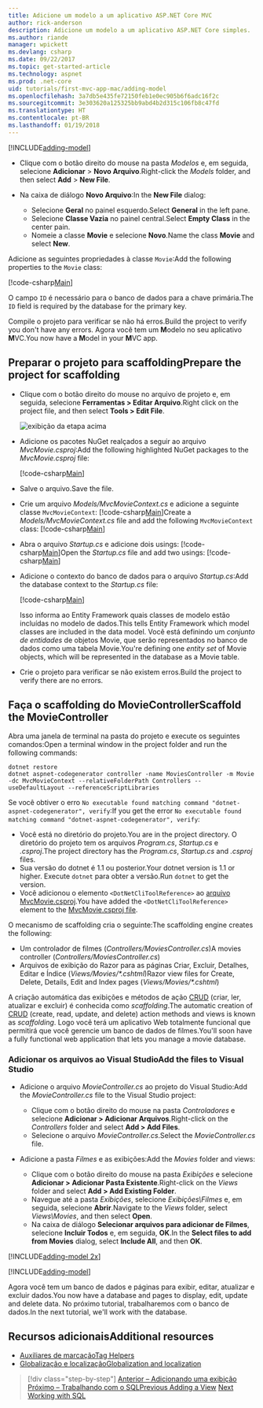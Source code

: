 ```yaml
---
title: Adicione um modelo a um aplicativo ASP.NET Core MVC
author: rick-anderson
description: Adicione um modelo a um aplicativo ASP.NET Core simples.
ms.author: riande
manager: wpickett
ms.devlang: csharp
ms.date: 09/22/2017
ms.topic: get-started-article
ms.technology: aspnet
ms.prod: .net-core
uid: tutorials/first-mvc-app-mac/adding-model
ms.openlocfilehash: 3a7db5e435fe72150feb1e0ec905b6f6adc16f2c
ms.sourcegitcommit: 3e303620a125325bb9abd4b2d315c106fb8c47fd
ms.translationtype: HT
ms.contentlocale: pt-BR
ms.lasthandoff: 01/19/2018
---
```

[!INCLUDE[adding-model](../../includes/mvc-intro/adding-model1.md)]

* <span data-ttu-id="af551-103">Clique com o botão direito do mouse na pasta *Modelos* e, em seguida, selecione **Adicionar** > **Novo Arquivo**.</span><span class="sxs-lookup"><span data-stu-id="af551-103">Right-click the *Models* folder, and then select **Add** > **New File**.</span></span> 
* <span data-ttu-id="af551-104">Na caixa de diálogo **Novo Arquivo**:</span><span class="sxs-lookup"><span data-stu-id="af551-104">In the **New File** dialog:</span></span>

  * <span data-ttu-id="af551-105">Selecione **Geral** no painel esquerdo.</span><span class="sxs-lookup"><span data-stu-id="af551-105">Select **General** in the left pane.</span></span>
  * <span data-ttu-id="af551-106">Selecione **Classe Vazia** no painel central.</span><span class="sxs-lookup"><span data-stu-id="af551-106">Select **Empty Class** in the center pain.</span></span>
  * <span data-ttu-id="af551-107">Nomeie a classe **Movie** e selecione **Novo**.</span><span class="sxs-lookup"><span data-stu-id="af551-107">Name the class **Movie** and select **New**.</span></span>

<span data-ttu-id="af551-108">Adicione as seguintes propriedades à classe `Movie`:</span><span class="sxs-lookup"><span data-stu-id="af551-108">Add the following properties to the `Movie` class:</span></span>

[!code-csharp[Main](../../tutorials/first-mvc-app/start-mvc/sample/MvcMovie/Models/MovieNoEF.cs?name=snippet_1)]

<span data-ttu-id="af551-109">O campo `ID` é necessário para o banco de dados para a chave primária.</span><span class="sxs-lookup"><span data-stu-id="af551-109">The `ID` field is required by the database for the primary key.</span></span>

<span data-ttu-id="af551-110">Compile o projeto para verificar se não há erros.</span><span class="sxs-lookup"><span data-stu-id="af551-110">Build the project to verify you don't have any errors.</span></span> <span data-ttu-id="af551-111">Agora você tem um **M**odelo no seu aplicativo **M**VC.</span><span class="sxs-lookup"><span data-stu-id="af551-111">You now have a **M**odel in your **M**VC app.</span></span>

## <a name="prepare-the-project-for-scaffolding"></a><span data-ttu-id="af551-112">Preparar o projeto para scaffolding</span><span class="sxs-lookup"><span data-stu-id="af551-112">Prepare the project for scaffolding</span></span>

- <span data-ttu-id="af551-113">Clique com o botão direito do mouse no arquivo de projeto e, em seguida, selecione **Ferramentas > Editar Arquivo**.</span><span class="sxs-lookup"><span data-stu-id="af551-113">Right click on the project file, and then select **Tools > Edit File**.</span></span>

  ![exibição da etapa acima](adding-model/_static/1.png)

- <span data-ttu-id="af551-115">Adicione os pacotes NuGet realçados a seguir ao arquivo *MvcMovie.csproj*:</span><span class="sxs-lookup"><span data-stu-id="af551-115">Add the following highlighted NuGet packages to the *MvcMovie.csproj* file:</span></span>
             
  [!code-csharp[Main](../first-mvc-app-xplat/start-mvc/sample/MvcMovie/MvcMovie.csproj?highlight=7,10)]

- <span data-ttu-id="af551-116">Salve o arquivo.</span><span class="sxs-lookup"><span data-stu-id="af551-116">Save the file.</span></span>

- <span data-ttu-id="af551-117">Crie um arquivo *Models/MvcMovieContext.cs* e adicione a seguinte classe `MvcMovieContext`:  [!code-csharp[Main](../../tutorials/first-mvc-app-xplat/start-mvc/sample/MvcMovie/Models/MvcMovieContext.cs)]</span><span class="sxs-lookup"><span data-stu-id="af551-117">Create a *Models/MvcMovieContext.cs* file and add the following `MvcMovieContext` class:  [!code-csharp[Main](../../tutorials/first-mvc-app-xplat/start-mvc/sample/MvcMovie/Models/MvcMovieContext.cs)]</span></span>
   
- <span data-ttu-id="af551-118">Abra o arquivo *Startup.cs* e adicione dois usings:  [!code-csharp[Main](../../tutorials/first-mvc-app-xplat/start-mvc/sample/MvcMovie/Startup.cs?name=snippet1&highlight=1,2)]</span><span class="sxs-lookup"><span data-stu-id="af551-118">Open the *Startup.cs* file and add two usings:  [!code-csharp[Main](../../tutorials/first-mvc-app-xplat/start-mvc/sample/MvcMovie/Startup.cs?name=snippet1&highlight=1,2)]</span></span>

- <span data-ttu-id="af551-119">Adicione o contexto do banco de dados para o arquivo *Startup.cs*:</span><span class="sxs-lookup"><span data-stu-id="af551-119">Add the database context to the *Startup.cs* file:</span></span>

   [!code-csharp[Main](../../tutorials/first-mvc-app-xplat/start-mvc/sample/MvcMovie/Startup.cs?name=snippet2&highlight=6-7)]

  <span data-ttu-id="af551-120">Isso informa ao Entity Framework quais classes de modelo estão incluídas no modelo de dados.</span><span class="sxs-lookup"><span data-stu-id="af551-120">This tells Entity Framework which model classes are included in the data model.</span></span> <span data-ttu-id="af551-121">Você está definindo um *conjunto de entidades* de objetos Movie, que serão representados no banco de dados como uma tabela Movie.</span><span class="sxs-lookup"><span data-stu-id="af551-121">You're defining one *entity set* of Movie objects, which will be represented in the database as a Movie table.</span></span>

- <span data-ttu-id="af551-122">Crie o projeto para verificar se não existem erros.</span><span class="sxs-lookup"><span data-stu-id="af551-122">Build the project to verify there are no errors.</span></span>

## <a name="scaffold-the-moviecontroller"></a><span data-ttu-id="af551-123">Faça o scaffolding do MovieController</span><span class="sxs-lookup"><span data-stu-id="af551-123">Scaffold the MovieController</span></span>

<span data-ttu-id="af551-124">Abra uma janela de terminal na pasta do projeto e execute os seguintes comandos:</span><span class="sxs-lookup"><span data-stu-id="af551-124">Open a terminal window in the project folder and run the following commands:</span></span>

```
dotnet restore
dotnet aspnet-codegenerator controller -name MoviesController -m Movie -dc MvcMovieContext --relativeFolderPath Controllers --useDefaultLayout --referenceScriptLibraries 
```
<span data-ttu-id="af551-125">Se você obtiver o erro `No executable found matching command "dotnet-aspnet-codegenerator", verify`:</span><span class="sxs-lookup"><span data-stu-id="af551-125">If you get the error `No executable found matching command "dotnet-aspnet-codegenerator", verify`:</span></span>

 * <span data-ttu-id="af551-126">Você está no diretório do projeto.</span><span class="sxs-lookup"><span data-stu-id="af551-126">You are in the project directory.</span></span> <span data-ttu-id="af551-127">O diretório do projeto tem os arquivos *Program.cs*, *Startup.cs* e *.csproj*.</span><span class="sxs-lookup"><span data-stu-id="af551-127">The project directory has the *Program.cs*, *Startup.cs* and *.csproj* files.</span></span>
 * <span data-ttu-id="af551-128">Sua versão do dotnet é 1.1 ou posterior.</span><span class="sxs-lookup"><span data-stu-id="af551-128">Your dotnet version is 1.1 or higher.</span></span> <span data-ttu-id="af551-129">Execute `dotnet` para obter a versão.</span><span class="sxs-lookup"><span data-stu-id="af551-129">Run `dotnet` to get the version.</span></span>
 * <span data-ttu-id="af551-130">Você adicionou o elemento `<DotNetCliToolReference>` ao [arquivo MvcMovie.csproj](#prepare-the-project-for-scaffolding).</span><span class="sxs-lookup"><span data-stu-id="af551-130">You have added the `<DotNetCliToolReference>` element to the [MvcMovie.csproj file](#prepare-the-project-for-scaffolding).</span></span>
 
<!--
> [!NOTE]
> If you get an error when the scaffolding command runs, see [issue 444 in the scaffolding repository](https://github.com/aspnet/scaffolding/issues/444) for a workaround.
-->

<span data-ttu-id="af551-131">O mecanismo de scaffolding cria o seguinte:</span><span class="sxs-lookup"><span data-stu-id="af551-131">The scaffolding engine creates the following:</span></span>

* <span data-ttu-id="af551-132">Um controlador de filmes (*Controllers/MoviesController.cs*)</span><span class="sxs-lookup"><span data-stu-id="af551-132">A movies controller (*Controllers/MoviesController.cs*)</span></span>
* <span data-ttu-id="af551-133">Arquivos de exibição do Razor para as páginas Criar, Excluir, Detalhes, Editar e Índice (*Views/Movies/\*.cshtml*)</span><span class="sxs-lookup"><span data-stu-id="af551-133">Razor view files for Create, Delete, Details, Edit and Index pages (*Views/Movies/\*.cshtml*)</span></span>

<span data-ttu-id="af551-134">A criação automática das exibições e métodos de ação [CRUD](https://wikipedia.org/wiki/Create,_read,_update_and_delete) (criar, ler, atualizar e excluir) é conhecida como *scaffolding*.</span><span class="sxs-lookup"><span data-stu-id="af551-134">The automatic creation of [CRUD](https://wikipedia.org/wiki/Create,_read,_update_and_delete) (create, read, update, and delete) action methods and views is known as *scaffolding*.</span></span> <span data-ttu-id="af551-135">Logo você terá um aplicativo Web totalmente funcional que permitirá que você gerencie um banco de dados de filmes.</span><span class="sxs-lookup"><span data-stu-id="af551-135">You'll soon have a fully functional web application that lets you manage a movie database.</span></span>

### <a name="add-the-files-to-visual-studio"></a><span data-ttu-id="af551-136">Adicionar os arquivos ao Visual Studio</span><span class="sxs-lookup"><span data-stu-id="af551-136">Add the files to Visual Studio</span></span>

* <span data-ttu-id="af551-137">Adicione o arquivo *MovieController.cs* ao projeto do Visual Studio:</span><span class="sxs-lookup"><span data-stu-id="af551-137">Add the *MovieController.cs* file to the Visual Studio project:</span></span>

  * <span data-ttu-id="af551-138">Clique com o botão direito do mouse na pasta *Controladores* e selecione **Adicionar > Adicionar Arquivos**.</span><span class="sxs-lookup"><span data-stu-id="af551-138">Right-click on the *Controllers* folder and select **Add > Add Files**.</span></span>
  * <span data-ttu-id="af551-139">Selecione o arquivo *MovieController.cs*.</span><span class="sxs-lookup"><span data-stu-id="af551-139">Select the *MovieController.cs* file.</span></span>

* <span data-ttu-id="af551-140">Adicione a pasta *Filmes* e as exibições:</span><span class="sxs-lookup"><span data-stu-id="af551-140">Add the *Movies* folder and views:</span></span>

  * <span data-ttu-id="af551-141">Clique com o botão direito do mouse na pasta *Exibições* e selecione **Adicionar > Adicionar Pasta Existente**.</span><span class="sxs-lookup"><span data-stu-id="af551-141">Right-click on the *Views* folder and select **Add > Add Existing Folder**.</span></span>
  * <span data-ttu-id="af551-142">Navegue até a pasta *Exibições*, selecione *Exibições\Filmes* e, em seguida, selecione **Abrir**.</span><span class="sxs-lookup"><span data-stu-id="af551-142">Navigate to the *Views* folder, select *Views\Movies*, and then select **Open**.</span></span>
  * <span data-ttu-id="af551-143">Na caixa de diálogo **Selecionar arquivos para adicionar de Filmes**, selecione **Incluir Todos** e, em seguida, **OK**.</span><span class="sxs-lookup"><span data-stu-id="af551-143">In the **Select files to add from Movies** dialog, select **Include All**, and then **OK**.</span></span>

[!INCLUDE[adding-model 2x](../../includes/mvc-intro/adding-model2xp.md)]

[!INCLUDE[adding-model](../../includes/mvc-intro/adding-model3.md)]

<span data-ttu-id="af551-144">Agora você tem um banco de dados e páginas para exibir, editar, atualizar e excluir dados.</span><span class="sxs-lookup"><span data-stu-id="af551-144">You now have a database and pages to display, edit, update and delete data.</span></span> <span data-ttu-id="af551-145">No próximo tutorial, trabalharemos com o banco de dados.</span><span class="sxs-lookup"><span data-stu-id="af551-145">In the next tutorial, we'll work with the database.</span></span>

## <a name="additional-resources"></a><span data-ttu-id="af551-146">Recursos adicionais</span><span class="sxs-lookup"><span data-stu-id="af551-146">Additional resources</span></span>

* [<span data-ttu-id="af551-147">Auxiliares de marcação</span><span class="sxs-lookup"><span data-stu-id="af551-147">Tag Helpers</span></span>](xref:mvc/views/tag-helpers/intro)
* [<span data-ttu-id="af551-148">Globalização e localização</span><span class="sxs-lookup"><span data-stu-id="af551-148">Globalization and localization</span></span>](xref:fundamentals/localization)

>[!div class="step-by-step"]
<span data-ttu-id="af551-149">[Anterior – Adicionando uma exibição](adding-view.md)
[Próximo – Trabalhando com o SQL](working-with-sql.md)</span><span class="sxs-lookup"><span data-stu-id="af551-149">[Previous Adding a View](adding-view.md)
[Next Working with SQL](working-with-sql.md)</span></span>  
